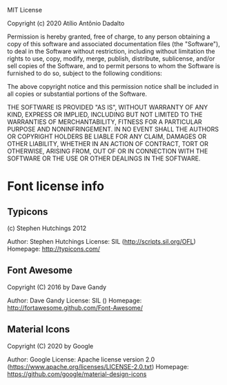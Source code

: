 MIT License

Copyright (c) 2020 Atílio Antônio Dadalto

Permission is hereby granted, free of charge, to any person obtaining a copy
of this software and associated documentation files (the "Software"), to deal
in the Software without restriction, including without limitation the rights
to use, copy, modify, merge, publish, distribute, sublicense, and/or sell
copies of the Software, and to permit persons to whom the Software is
furnished to do so, subject to the following conditions:

The above copyright notice and this permission notice shall be included in all
copies or substantial portions of the Software.

THE SOFTWARE IS PROVIDED "AS IS", WITHOUT WARRANTY OF ANY KIND, EXPRESS OR
IMPLIED, INCLUDING BUT NOT LIMITED TO THE WARRANTIES OF MERCHANTABILITY,
FITNESS FOR A PARTICULAR PURPOSE AND NONINFRINGEMENT. IN NO EVENT SHALL THE
AUTHORS OR COPYRIGHT HOLDERS BE LIABLE FOR ANY CLAIM, DAMAGES OR OTHER
LIABILITY, WHETHER IN AN ACTION OF CONTRACT, TORT OR OTHERWISE, ARISING FROM,
OUT OF OR IN CONNECTION WITH THE SOFTWARE OR THE USE OR OTHER DEALINGS IN THE
SOFTWARE.


# Font license info


## Typicons

   (c) Stephen Hutchings 2012

   Author:    Stephen Hutchings
   License:   SIL (http://scripts.sil.org/OFL)
   Homepage:  http://typicons.com/


## Font Awesome

   Copyright (C) 2016 by Dave Gandy

   Author:    Dave Gandy
   License:   SIL ()
   Homepage:  http://fortawesome.github.com/Font-Awesome/
   
   
## Material Icons

   Copyright (C) 2020 by Google
   
   Author:    Google
   License:   Apache license version 2.0 (https://www.apache.org/licenses/LICENSE-2.0.txt)
   Homepage:  https://github.com/google/material-design-icons
